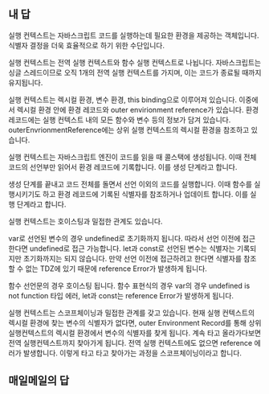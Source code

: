 ## 내 답

실행 컨텍스트는 자바스크립트 코드를 실행하는데 필요한 환경을 제공하는 객체입니다. 식별자 결정을 더욱 효율적으로 하기 위한 수단입니다.

실행 컨텍스트는 전역 실행 컨텍스트와 함수 실행 컨텍스트로 나뉩니다. 자바스크립트는 싱글 스레드이므로 오직 1개의 전역 실행 컨텍스트를 가지며, 이는 코드가 종료될 때까지 유지됩니다. 

실행 컨텍스트는 렉시컬 환경, 변수 환경, this binding으로 이루어져 있습니다. 이중에서 렉시컬 환경 안에 환경 레코드와 outer envirionment reference가 있습니다.
환경 레코드에는 실행 컨텍스트 내의 모든 함수와 변수 등의 정보가 담겨 있습니다. outerEnvrionmentReference에는 상위 실행 컨텍스트의 렉시컬 환경을 참조하고 있습니다. 

실행 컨텍스트는 자바스크립트 엔진이 코드를 읽을 때 콜스택에 생성됩니다. 이때 전체 코드의 선언부만 읽어서 환경 레코드에 기록합니다. 이를 생성 단계라고 합니다.

생성 단계를 끝내고 코드 전체를 돌면서 선언 이외의 코드를 실행합니다. 이때 함수를 실행시키기도 하고 환경 레코드에 기록된 식별자를 참조하거나 업데이트 합니다. 이를 실행 단계라고 합니다.

실행 컨텍스트는 호이스팅과 밀접한 관계도 있습니다. 

var로 선언된 변수의 경우 undefined로 초기화까지 됩니다. 따라서 선언 이전에 접근한다면 undefined로 접근 가능합니다.
let과 const로 선언된 변수는 식별자는 기록되지만 초기화까지는 되지 않습니다. 만약 선언 이전에 접근하려고 한다면 식별자를 참조할 수 없는 TDZ에 있기 때문에 reference Error가 발생하게 됩니다.

함수 선언문의 경우 호이스팅 됩니다.
함수 표현식의 경우 var의 경우 undefined is not function 타입 에러, let과 const는 reference Error가 발생하게 됩니다.

실행 컨텍스트는 스코프체이닝과 밀접한 관계를 갖고 있습니다.
현재 실행 컨텍스트의 렉시컬 환경에 찾는 변수의 식별자가 없다면, outer Environment Record를 통해 상위 실행컨텍스트의 렉시컬 환경에서 변수의 식별자를 찾게 됩니다. 계속 타고 올라가다보면 전역 실행컨텍스트까지 찾아가게 됩니다. 전역 실행 컨텍스트에도 없으면 reference 에러가 발생합니다.
이렇게 타고 타고 찾아가는 과정을 스코프체이닝이라고 합니다.

## 매일메일의 답